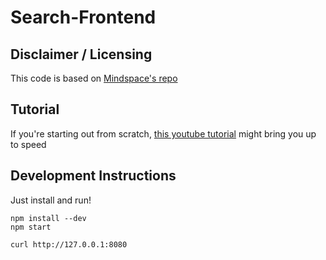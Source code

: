 # Search-Frontend

## Disclaimer / Licensing

This code is based on [Mindspace's repo](https://github.com/mschwarzmueller/reactjs-basics)

## Tutorial

If you're starting out from scratch, [this youtube tutorial](https://www.youtube.com/playlist?list=PL55RiY5tL51oyA8euSROLjMFZbXaV7skS) might bring you up to speed

## Development Instructions

Just install and run!

```
npm install --dev
npm start

curl http://127.0.0.1:8080
```